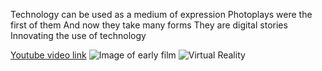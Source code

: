 Technology can be used as a medium of expression
Photoplays were the first of them
And now they take many forms
They are digital stories
Innovating the use of technology

[Youtube video link](https://www.youtube.com/watch?time_continue=282&v=gUnxzVOs3rk&feature=emb_title)
![Image of early film](https://miro.medium.com/max/1000/1*ovtPS_jaU_P-f_-vPNIbxA.jpeg)
![Virtual Reality](https://i.guim.co.uk/img/media/04430131cfe8e39d3e0f572c8a8d5d09d605bcbc/0_25_1200_720/master/1200.jpg?width=1300&quality=85&auto=format&fit=max&s=02cc261124434e0e113ec9d3972bd746)

